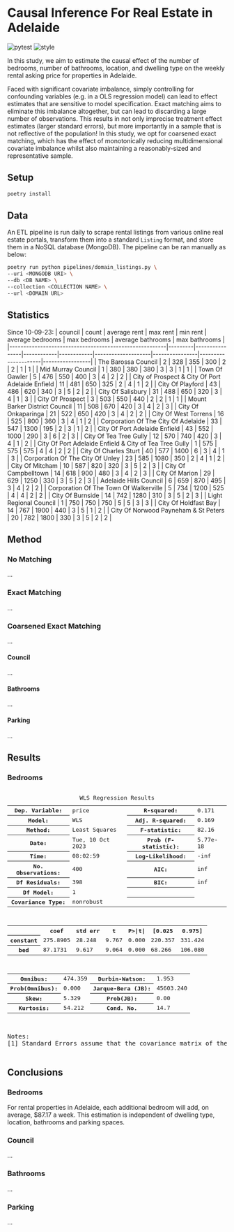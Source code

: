 # Causal Inference For Real Estate in Adelaide

![pytest](https://github.com/lewisbails/real-estate/actions/workflows/pytest.yml/badge.svg?event=push&branch=main)
![style](https://github.com/lewisbails/real-estate/actions/workflows/style.yml/badge.svg?event=push&branch=main)

In this study, we aim to estimate the causal effect of the number of bedrooms, number of bathrooms, location, and dwelling type on the weekly rental asking price for properties in Adelaide.

Faced with significant covariate imbalance, simply controlling for confounding variables (e.g. in a OLS regression model) can lead to effect estimates that are sensitive to model specification. Exact matching aims to eliminate this imbalance altogether, but can lead to discarding a large number of observations. This results in not only imprecise treatment effect estimates (larger standard errors), but more importantly in a sample that is not reflective of the population! In this study, we opt for coarsened exact matching, which has the effect of monotonically reducing multidimensional covariate imbalance whilst also maintaining a reasonably-sized and representative sample.

## Setup

```bash
poetry install
```

## Data

An ETL pipeline is run daily to scrape rental listings from various online real estate portals, transform them into a standard `Listing` format, and store them in a NoSQL database (MongoDB).
The pipeline can be ran manually as below:
```bash
poetry run python pipelines/domain_listings.py \
--uri <MONGODB URI> \
--db <DB NAME> \
--collection <COLLECTION NAME> \
--url <DOMAIN URL>
```

## Statistics
Since 10-09-23\:
| council                                                |   count |   average rent |   max rent |   min rent |   average bedrooms |   max bedrooms |   average bathrooms |   max bathrooms |
|--------------------------------------------------------|---------|----------------|------------|------------|--------------------|----------------|---------------------|-----------------|
| The Barossa Council                                    |       2 |            328 |        355 |        300 |                  2 |              2 |                   1 |               1 |
| Mid Murray Council                                     |       1 |            380 |        380 |        380 |                  3 |              3 |                   1 |               1 |
| Town Of Gawler                                         |       5 |            476 |        550 |        400 |                  3 |              4 |                   2 |               2 |
| City of Prospect & City Of Port Adelaide Enfield       |      11 |            481 |        650 |        325 |                  2 |              4 |                   1 |               2 |
| City Of Playford                                       |      43 |            486 |        620 |        340 |                  3 |              5 |                   2 |               2 |
| City Of Salisbury                                      |      31 |            488 |        650 |        320 |                  3 |              4 |                   1 |               3 |
| City Of Prospect                                       |       3 |            503 |        550 |        440 |                  2 |              2 |                   1 |               1 |
| Mount Barker District Council                          |      11 |            508 |        670 |        420 |                  3 |              4 |                   2 |               3 |
| City Of Onkaparinga                                    |      21 |            522 |        650 |        420 |                  3 |              4 |                   2 |               2 |
| City Of West Torrens                                   |      16 |            525 |        800 |        360 |                  3 |              4 |                   1 |               2 |
| Corporation Of The City Of Adelaide                    |      33 |            547 |       1300 |        195 |                  2 |              3 |                   1 |               2 |
| City Of Port Adelaide Enfield                          |      43 |            552 |       1000 |        290 |                  3 |              6 |                   2 |               3 |
| City Of Tea Tree Gully                                 |      12 |            570 |        740 |        420 |                  3 |              4 |                   1 |               2 |
| City Of Port Adelaide Enfield & City of Tea Tree Gully |       1 |            575 |        575 |        575 |                  4 |              4 |                   2 |               2 |
| City Of Charles Sturt                                  |      40 |            577 |       1400 |          6 |                  3 |              4 |                   1 |               3 |
| Corporation Of The City Of Unley                       |      23 |            585 |       1080 |        350 |                  2 |              4 |                   1 |               2 |
| City Of Mitcham                                        |      10 |            587 |        820 |        320 |                  3 |              5 |                   2 |               3 |
| City Of Campbelltown                                   |      14 |            618 |        900 |        480 |                  3 |              4 |                   2 |               3 |
| City Of Marion                                         |      29 |            629 |       1250 |        330 |                  3 |              5 |                   2 |               3 |
| Adelaide Hills Council                                 |       6 |            659 |        870 |        495 |                  3 |              4 |                   2 |               2 |
| Corporation Of The Town Of Walkerville                 |       5 |            734 |       1200 |        525 |                  4 |              4 |                   2 |               2 |
| City Of Burnside                                       |      14 |            742 |       1280 |        310 |                  3 |              5 |                   2 |               3 |
| Light Regional Council                                 |       1 |            750 |        750 |        750 |                  5 |              5 |                   3 |               3 |
| City Of Holdfast Bay                                   |      14 |            767 |       1900 |        440 |                  3 |              5 |                   1 |               2 |
| City Of Norwood Payneham & St Peters                   |      20 |            782 |       1800 |        330 |                  3 |              5 |                   2 |               2 |
## Method

### No Matching

...

### Exact Matching

...

### Coarsened Exact Matching

...

#### Council

...

#### Bathrooms

...

#### Parking

...

## Results

### Bedrooms

<pre>
<table class="simpletable">
<caption>WLS Regression Results</caption>
<tr>
  <th>Dep. Variable:</th>          <td>price</td>      <th>  R-squared:         </th> <td>   0.171</td>
</tr>
<tr>
  <th>Model:</th>                   <td>WLS</td>       <th>  Adj. R-squared:    </th> <td>   0.169</td>
</tr>
<tr>
  <th>Method:</th>             <td>Least Squares</td>  <th>  F-statistic:       </th> <td>   82.16</td>
</tr>
<tr>
  <th>Date:</th>             <td>Tue, 10 Oct 2023</td> <th>  Prob (F-statistic):</th> <td>5.77e-18</td>
</tr>
<tr>
  <th>Time:</th>                 <td>08:02:59</td>     <th>  Log-Likelihood:    </th> <td>    -inf</td>
</tr>
<tr>
  <th>No. Observations:</th>      <td>   400</td>      <th>  AIC:               </th> <td>     inf</td>
</tr>
<tr>
  <th>Df Residuals:</th>          <td>   398</td>      <th>  BIC:               </th> <td>     inf</td>
</tr>
<tr>
  <th>Df Model:</th>              <td>     1</td>      <th>                     </th>     <td> </td>   
</tr>
<tr>
  <th>Covariance Type:</th>      <td>nonrobust</td>    <th>                     </th>     <td> </td>   
</tr>
</table>
<table class="simpletable">
<tr>
      <td></td>        <th>coef</th>     <th>std err</th>      <th>t</th>      <th>P>|t|</th>  <th>[0.025</th>    <th>0.975]</th>  
</tr>
<tr>
  <th>constant</th> <td>  275.8905</td> <td>   28.248</td> <td>    9.767</td> <td> 0.000</td> <td>  220.357</td> <td>  331.424</td>
</tr>
<tr>
  <th>bed</th>      <td>   87.1731</td> <td>    9.617</td> <td>    9.064</td> <td> 0.000</td> <td>   68.266</td> <td>  106.080</td>
</tr>
</table>
<table class="simpletable">
<tr>
  <th>Omnibus:</th>       <td>474.359</td> <th>  Durbin-Watson:     </th> <td>   1.953</td> 
</tr>
<tr>
  <th>Prob(Omnibus):</th> <td> 0.000</td>  <th>  Jarque-Bera (JB):  </th> <td>45603.240</td>
</tr>
<tr>
  <th>Skew:</th>          <td> 5.329</td>  <th>  Prob(JB):          </th> <td>    0.00</td> 
</tr>
<tr>
  <th>Kurtosis:</th>      <td>54.212</td>  <th>  Cond. No.          </th> <td>    14.7</td> 
</tr>
</table><br/><br/>Notes:<br/>[1] Standard Errors assume that the covariance matrix of the errors is correctly specified.

</pre>

## Conclusions

### Bedrooms

For rental properties in Adelaide, each additional bedroom will add, on average, $87.17 a week. This estimation is independent of dwelling type, location, bathrooms and parking spaces.

### Council

...

### Bathrooms

...

### Parking

...